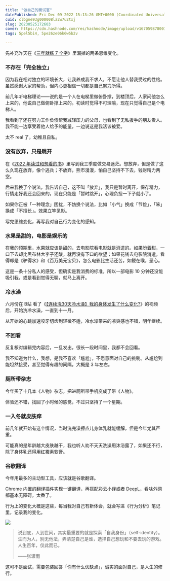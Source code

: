 ```yaml
---
title: "做自己的面试官"
datePublished: Fri Dec 09 2022 15:13:26 GMT+0000 (Coordinated Universal Time)
cuid: clbgne93g000008la2w7u2txj
slug: 20230525172603
cover: https://cdn.hashnode.com/res/hashnode/image/upload/v1670598780010/nIYxQ5RGk.gif
tags: 5pel5bi4, 5pe26ze06k6w5b2v

---
```


先补充昨天在《[三年就练 7 个字](http://mp.weixin.qq.com/s?__biz=MzI3MzU5MDA1OQ==&mid=2247487257&idx=1&sn=57eccdc0a439287b688cfa57fc7ee329&chksm=eb21bd5ddc56344bb9b09b0c3f9e6577147bea35da0b4fca961586990933cf995008ce69eb1f&scene=21#wechat_redirect)》里漏掉的两条思维变化。

### **不存在「完全独立」**

因为我在相对独立的环境长大，让我养成我不求人，不愿让他人替我受过的性格。虽然感谢大家的帮助，但内心更相信一切都是自己努力所得。

前几年听电梯理论——说的是一个人在电梯里做俯卧撑，到楼顶后，人家问他怎么上来的，他说自己做俯卧撑上来的。初读时觉得不可理喻，现在只觉得自己是个电梯人。

我看到了还在努力工作负债帮我减轻压力的父母，也看到了无私援手的朋友贵人。我不能一边享受着他人给予的能量，一边说这是我活该被爱。

太不 real 了，幼稚且自私。

### **没有放弃，只是跳开**

在《[2022 年读过和想看的书](http://mp.weixin.qq.com/s?__biz=MzI3MzU5MDA1OQ==&mid=2247487210&idx=1&sn=d6fdb6d3dbb8b26ef5e769a7959c188f&chksm=eb21bcaedc5635b8d779d0fe2991767f0f8c7891d25d0e7a204c3944251271fe7c038097ba4e&scene=21#wechat_redirect)》里写到我三季度做交易迷茫。想放弃，但是做了这么久现在放弃，像个逃兵；不放弃，熊市漫漫，怕自己坚持不下去，钱财精力两空。

后来我换了个说法，我告诉自己，这不叫「放弃」，我只是暂时离开，保存精力，行情走好我还会回来的，现在只能是「暂时跳开」，心理负担一下子就小了。

如果你正被「一种理念」困扰，不妨换个说法，比如「小气」换成「节俭」，「笨」换成「不擅长」。效果立竿见影。

写完思维变化，再写我对自己行为变化的感知。

### **水果是甜的，电影是娱乐的**

在我的预期里，水果就应该是甜的，去电影院看电影就是消遣的。如果盼着甜，一口下去却比黑布林大李子还酸，就再没有下口的欲望；如果花钱去电影院消遣，看得却是《驴得水》和《百万美元宝贝》，怎么电影比生活还苦，如鲠在喉，恶心。

这是一条十分私人的感受，但确实是我消费的标准，所以一部电影 10 分钟还没能吸引我，或是看到觉得无聊，就马上离开。

### **冷水澡**

六月份在 B站 看了《[【连续洗30天冷水澡】我的身体发生了什么变化?](https://www.bilibili.com/video/BV1F5411R7jb/)》的视频后，开始洗冷水澡，一直到十一月。

从开始的心跳加速咬牙切齿到轻微不适，冷水澡带来的凉爽感也不错，明年继续。

### **不回看**

反复核对编辑完内容后，一旦发出，很长一段时间里，我都不会回看。

我不知道为什么，我想，是我不喜欢「尴尬」，不愿意面对自己的挑剔。从尴尬到能坦然接受，甚至觉得有趣的间隔，大概是 3 年左右。

### **厕所带杂志**

今年买了十几本《人物》杂志，把进厕所带手机变成了带《人物》。

体验还不错，找回了小时候的感觉，不过只坚持了一个星期。

### **一入冬就皮肤痒**

前几年就开始有这个情况，当时洗完澡擦点儿身体乳就能缓解，但是今年尤其严重。

可能真的是年龄越大皮肤越干，我也听人劝不天天洗澡用沐浴露了，如果还不行，除了身体乳还得用红霉素软膏。

### **谷歌翻译**

今年用最多的主动型工具，应该就是谷歌翻译。

Chrome 内置的翻译插件实现一键翻译，再搭配彩云小译或者 DeepL，看啥外网都基本无障碍，太香了。

行为上的变化大概是这些，每当我对自己有新体会，就会写进《行为分析》笔记里，记录我的变化。

![](url)

> 说到底，人到世间，其实最重要的就是探索「自我身份」（self-identity）。生而为人，别无他法，弄清楚自己是谁，选择自己想玩和不要去玩的游戏。人生百年，仅此而已。
> 
> ——张潇雨

这可不是面试，需要包装回答「你有什么优缺点」，诚实的面对自己，是人生的修行。